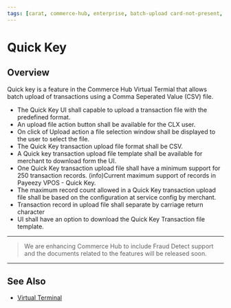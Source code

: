 ```yaml
---
tags: [carat, commerce-hub, enterprise, batch-upload card-not-present,  csv-format, virtual-terminal, online]
---
```


# Quick Key

## Overview

Quick key is a feature in the Commerce Hub Virtual Termial that allows batch upload of transactions using a Comma Seperated Value (CSV) file.

- The Quick Key UI shall capable to upload a transaction file with the predefined format.
- An upload file action button shall be available for the CLX user.
- On click of Upload action a file selection window shall be displayed to the user to select the file.
- The Quick Key transaction upload file format shall be CSV.
- A Quick key transaction upload file template shall be available for merchant to download form the UI.
- One Quick Key transaction upload file shall have a minimum support for 250 transaction records. (info)Current maximum support of records in Payeezy VPOS - Quick Key.
- The maximum record count allowed in a Quick Key transaction upload file shall be based on the configuration at service config by merchant.
- Transaction record in upload file shall separate by carriage return character
- UI shall have an option to download the Quick Key Transaction file template.

---

<!-- theme: danger -->
> We are enhancing Commerce Hub to include Fraud Detect support and the documents related to the features will be released soon.

<!---
## CSV Format

| Column | Value | Length |
| ----- | ----- | ----- |
| 01 | Merchant invoice number also known as reference number. | 20 |
| 02 | Merchant order ID also known as customer reference number or purchase order number (PO Number). | 20 |
| 03 | Merchant transaction ID also known as transaction reference ID. | 30 |
| 04 | Cardholder's first and last name. | 30 |
| 05 | Transaction type. **Valid Values:** CHARGES, CAPTURE, FORCED, REFUND, CREDIT, CANCEL. | 7 |
| 06 | Capture flag, true = sale and false = pre-auth. | 5 |
| 07 | Transaction ID used for REFUND, CANCEL, CAPTURE. | 7 |
| 08 | Card number. | 19 |
| 09 | Transaction amount. | 21 |
| 10 | Card expiration date. | 6 |
| 11 | Authorization number obtained from the Voice Authorization Center for a FORCED. | 7 |
| 12 | Recurring type indicator. **Valid Values:** SINGLE, RECURRING, DEFERRED, SCHEDULED. | 9 |
| 13 | Billing house number or name. | 256 |
| 14 | Billing street address. | 256 |
| 15 | Billing city. | 256 |
| 16 | Billing state/province. | 256 | 
| 17 | Postal code. | 10 |

## Examples

#### Pre-authorization

`MIN1234567890,MOI001234758,MTI1234567,John Doe,CHARGES,false,,4012000033330026,10.00,0126,,,2900,Westside Pkwy,Atlanta,GA,30004`

#### Sale

`MIN1234567890,MOI001234758,MTI1234567,Jane Doe,CHARGES,true,,4012000033330026,10.00,0126,,,2900,Westside Pkwy,Atlanta,GA,30004`
--->

---

## See Also
- [Virtual Terminal](?path=docs/Online-Mobile-Digital/Virtual-Terminal/Virtual-Terminal.md)